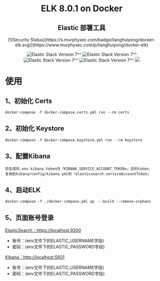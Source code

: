 <h1 align="center">ELK 8.0.1 on <b>Docker</b></h1>
<h2 align="center">Elastic 部署工具</h2>

<p align="center">
[![Security Status](https://s.murphysec.com/badge/lianghuiyong/docker-elk.svg)](https://www.murphysec.com/p/lianghuiyong/docker-elk)
</p>

<p align="center">
   <a>
      <img src="https://img.shields.io/badge/ElasticSearch-8.0.1-blue?style=flat&logo=ElasticSearch" alt="Elastic Stack Version 7^^">
   </a>
   <a>
      <img src="https://img.shields.io/badge/Kibana-8.0.1-blue?style=flat&logo=Kibana" alt="Elastic Stack Version 7^^">
   </a>
   <a>
      <img src="https://img.shields.io/badge/Logstash-8.0.1-blue?style=flat&logo=Logstash" alt="Elastic Stack Version 7^^">
   </a>
   <a>
      <img src="https://img.shields.io/badge/FileBeat-8.0.1-blue?style=flat&logo=ElasticSearch" alt="Elastic Stack Version 7^^">
   </a>
   <a href="./LICENSE">
      <img src="https://img.shields.io/badge/license-MIT-blue.svg">
   </a>
</p>

# 使用
## 1、初始化 Certs
```shell
docker-compose -f docker-compose.certs.yml run --rm certs
```
## 2、初始化 Keystore
```shell
docker-compose -f docker-compose.keystore.yml run --rm keystore
```
## 3、配置Kibana
```
将生成的.env.kibana.token内『KIBANA_SERVICE_ACCOUNT_TOKEN=』后的token， 
复制到kibana/config/kibana.yml的『elasticsearch.serviceAccountToken』
```

## 4、启动ELK
```shell
docker-compose -f ./docker-compose.yml up  --build --remove-orphans
```
## 5、页面账号登录
[ElasticSearch：https://localhost:9200](https://localhost:9200/)
- 账号：(env文件下的ELASTIC_USERNAME字段)
- 密码：(env文件下的ELASTIC_PASSWORD字段)

[Kibana：http://localhost:5601](http://localhost:5601/)
- 账号：(env文件下的ELASTIC_USERNAME字段)
- 密码：(env文件下的ELASTIC_PASSWORD字段)
